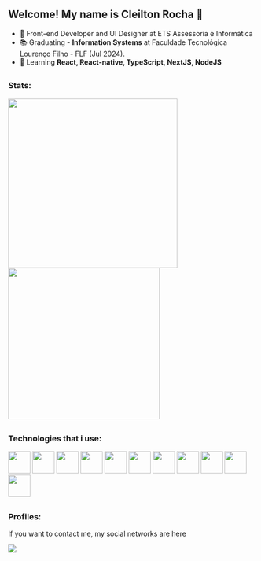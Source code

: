 ## Welcome! My name is Cleilton Rocha 👋

- 🔭 Front-end Developer and UI Designer at ETS Assessoria e Informática
- 📚 Graduating - **Information Systems** at Faculdade Tecnológica Lourenço Filho - FLF (Jul 2024).</li>
- 🌱 Learning **React, React-native, TypeScript, NextJS, NodeJS**


##

### Stats:

<div style="display: inline;">
  <img width='344em' src="https://github-readme-stats.vercel.app/api?username=CleiltonRocha&show_icons=true&theme=tokyonight" />
  <img width='308em' src="https://github-readme-stats.vercel.app/api/top-langs/?username=CleiltonRocha&layout=compact&langs_count=10&theme=tokyonight" />
</div>

##

### Technologies that i use:

<div style="display: inline;">
<img width='45' heigth='45' src="https://cdn.jsdelivr.net/gh/devicons/devicon/icons/html5/html5-original.svg" />
<img width='45' heigth='45' src="https://cdn.jsdelivr.net/gh/devicons/devicon/icons/css3/css3-original.svg" />
<img width='45' heigth='45' src="https://cdn.jsdelivr.net/gh/devicons/devicon/icons/javascript/javascript-plain.svg" />
<img width='45' heigth='45' src="https://cdn.jsdelivr.net/gh/devicons/devicon/icons/typescript/typescript-original.svg" />
<img width='45' heigth='45' src="https://cdn.jsdelivr.net/gh/devicons/devicon/icons/react/react-original.svg" />
<img width='45' heigth='45' src="https://cdn.jsdelivr.net/gh/devicons/devicon/icons/adonisjs/adonisjs-original.svg" />
  
  <img width='45' heigth='45' src="https://cdn.jsdelivr.net/gh/devicons/devicon/icons/tailwindcss/tailwindcss-original-wordmark.svg" />
<img width='45' heigth='45' src="https://cdn.jsdelivr.net/gh/devicons/devicon/icons/bootstrap/bootstrap-original.svg" />
<img width='45' heigth='45' src="https://cdn.jsdelivr.net/gh/devicons/devicon/icons/cakephp/cakephp-original.svg" />
<img width='45' heigth='45' src="https://cdn.jsdelivr.net/gh/devicons/devicon/icons/mysql/mysql-original.svg" />
<img width='45' heigth='45' src="https://cdn.jsdelivr.net/gh/devicons/devicon/icons/postgresql/postgresql-original.svg" />

</div>

##

### Profiles:

If you want to contact me, my social networks are here

<a href="https://www.linkedin.com/in/cleilton-rocha-180047211/"><img src="https://img.shields.io/badge/linkedin-%230077B5.svg?style=for-the-badge&logo=linkedin&logoColor=white"/></a>

<!--
**CleiltonRocha/CleiltonRocha** is a ✨ _special_ ✨ repository because its `README.md` (this file) appears on your GitHub profile.

Here are some ideas to get you started:

- 🔭 I’m currently working on ...
- 🌱 I’m currently learning ...
- 👯 I’m looking to collaborate on ...
- 🤔 I’m looking for help with ...
- 💬 Ask me about ...
- 📫 How to reach me: ...
- 😄 Pronouns: ...
- ⚡ Fun fact: ...
-->
